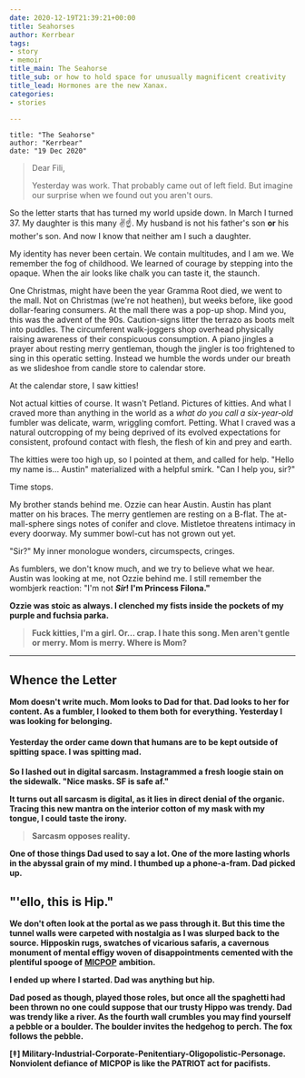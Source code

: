 ```yaml
---
date: 2020-12-19T21:39:21+00:00
title: Seahorses
author: Kerrbear
tags:
- story
- memoir
title_main: The Seahorse
title_sub: or how to hold space for unusually magnificent creativity
title_lead: Hormones are the new Xanax.
categories:
- stories

---
```

    title: "The Seahorse"
    author: "Kerrbear"
    date: "19 Dec 2020"

> Dear Fili,
>
> Yesterday was work. That probably came out of left field. But imagine our surprise when we found out you aren't ours.

So the letter starts that has turned my world upside down. In March I turned 37. My daughter is this many ✌️☝️. My husband is not his father's son **or** his mother's son. And now I know that neither am I such a daughter.

My identity has never been certain. We contain multitudes, and I am we. We remember the fog of childhood. We learned of courage by stepping into the opaque. When the air looks like chalk you can taste it, the staunch.

One Christmas, might have been the year Gramma Root died, we went to  the mall. Not on Christmas (we're not heathen), but weeks before, like good dollar-fearing consumers. At the mall there was a pop-up shop. Mind you, this was the advent of the 90s. Caution-signs litter the terrazo as boots melt into puddles. The circumferent walk-joggers shop overhead physically raising awareness of their conspicuous consumption. A piano jingles a prayer about resting merry gentleman, though the jingler is too frightened to sing in this operatic setting. Instead we humble the words under our breath as we slideshoe from candle store to calendar store.

At the calendar store, I saw kitties!

Not actual kitties of course. It wasn't Petland. Pictures of kitties. And what I craved more than anything in the world as a _what do you call a six-year-old_ fumbler was delicate, warm, wriggling comfort. Petting. What I craved was a natural outcropping of my being deprived of its evolved expectations for consistent, profound contact with flesh, the flesh of kin and prey and earth.

The kitties were too high up, so I pointed at them, and called for help. "Hello my name is… Austin" materialized with a helpful smirk. "Can I help you, sir?"

Time stops.

My brother stands behind me. Ozzie can hear Austin. Austin has plant matter on his braces. The merry gentlemen are resting on a B-flat. The at-mall-sphere sings notes of conifer and clove. Mistletoe threatens intimacy in every doorway. My summer bowl-cut has not grown out yet.

"Sir?" My inner monologue wonders, circumspects, cringes.

As fumblers, we don't know much, and we try to believe what we hear. Austin was looking at me, not Ozzie behind me. I still remember the wombjerk reaction: "I'm not **_Sir_! I'm Princess Filona."**

**Ozzie was stoic as always. I clenched my fists inside the pockets of my purple and fuchsia parka.**

> **Fuck kitties, I'm a girl. Or… crap. I hate this song. Men aren't gentle or merry. Mom is merry. Where is Mom?**

***

## **Whence the Letter**

**Mom doesn't write much. Mom looks to Dad for that. Dad looks to her for content. As a fumbler, I looked to them both for everything. Yesterday I was looking for belonging.**

#### **Yesterday the order came down that humans are to be kept outside of spitting space. I was spitting mad.**

**So I lashed out in digital sarcasm. Instagrammed a fresh loogie stain on the sidewalk. "Nice masks. SF is safe af."**

**It turns out all sarcasm is digital, as it lies in direct denial of the organic. Tracing this new mantra on the interior cotton of my mask with my tongue, I could taste the irony.**

> **Sarcasm opposes reality.**

**One of those things Dad used to say a lot. One of the more lasting whorls in the abyssal grain of my mind. I thumbed up a phone-a-fram. Dad picked up.**

## **"'ello, this is Hip."**

**We don't often look at the portal as we pass through it. But this time the tunnel walls were carpeted with nostalgia as I was slurped back to the source. Hipposkin rugs, swatches of vicarious safaris, a cavernous monument of mental effigy woven of disappointments cemented with the plentiful spooge of** [**MICPOP**](#micpop) **ambition.**

**I ended up where I started. Dad was anything but hip.**

**Dad posed as though, played those roles, but once all the spaghetti had been thrown no one could suppose that our trusty Hippo was trendy. Dad was trendy like a river. As the fourth wall crumbles you may find yourself a pebble or a boulder. The boulder invites the hedgehog to perch. The fox follows the pebble.**

**\[‡\] Military-Industrial-Corporate-Penitentiary-Oligopolistic-Personage. Nonviolent defiance of MICPOP is like the PATRIOT act for pacifists.**